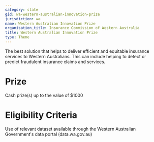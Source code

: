 ```yaml
---
category: state
gid: wa-western-australian-innovation-prize
jurisdiction: wa
name: Western Australian Innovation Prize
organisation_title: Insurance Commission of Western Australia
title: Western Australian Innovation Prize
type: Theme
---
```


The best solution that helps to deliver efficient and equitable insurance services to Western Australians. This can include helping to detect or predict fraudulent insurance claims and services.

# Prize
Cash prize(s) up to the value of $1000

# Eligibility Criteria
Use of relevant dataset available through the Western Australian Government's data portal (data.wa.gov.au)
